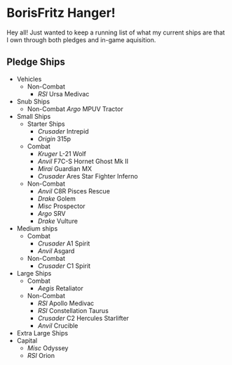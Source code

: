 # BorisFritz Hanger!

Hey all!  Just wanted to keep a running list of what my current ships are that I own through both pledges and in-game aquisition.  

## Pledge Ships

- Vehicles
    - Non-Combat
        - _RSI_ Ursa Medivac
- Snub Ships
    - Non-Combat
        _Argo_ MPUV Tractor
- Small Ships
    - Starter Ships
        - _Crusader_ Intrepid
        - _Origin_ 315p
    - Combat
        - _Kruger_ L-21 Wolf
        - _Anvil_ F7C-S Hornet Ghost Mk II
        - _Mirai_ Guardian MX
        - _Crusader_ Ares Star Fighter Inferno
    - Non-Combat
        - _Anvil_ C8R Pisces Rescue
        - _Drake_ Golem
        - _Misc_ Prospector
        - _Argo_ SRV
        - _Drake_ Vulture
- Medium ships
    - Combat
        - _Crusader_ A1 Spirit
        - _Anvil_ Asgard
    - Non-Combat
        - _Crusader_ C1 Spirit
- Large Ships
    - Combat
        - _Aegis_ Retaliator
    - Non-Combat
        - _RSI_ Apollo Medivac
        - _RSI_ Constellation Taurus
        - _Crusader_ C2 Hercules Starlifter
        - _Anvil_ Crucible
- Extra Large Ships
- Capital
    - _Misc_ Odyssey
    - _RSI_ Orion
